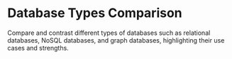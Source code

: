 # Database Types Comparison

Compare and contrast different types of databases such as relational databases, NoSQL databases, and graph databases, highlighting their use cases and strengths.
